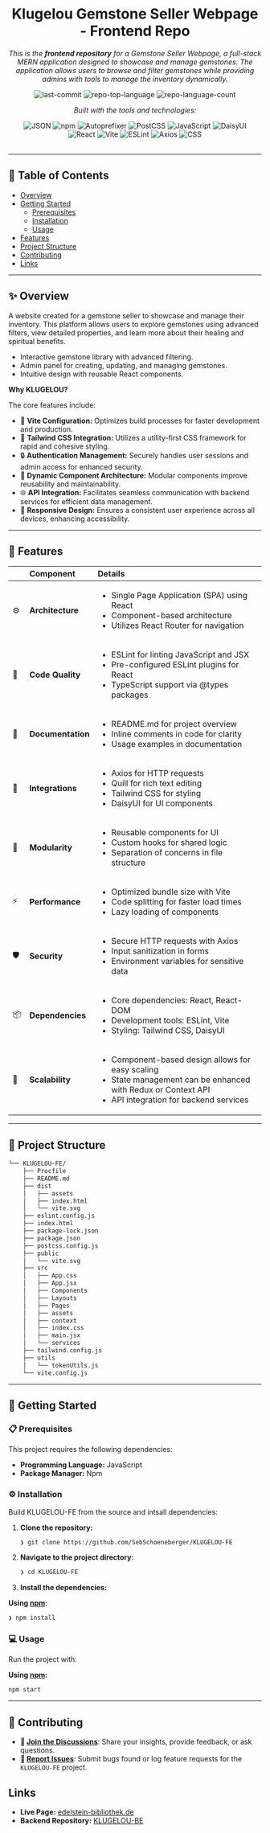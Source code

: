 <div id="top">

<!-- HEADER STYLE: CLASSIC -->
<div align="center">


# Klugelou Gemstone Seller Webpage - Frontend Repo 

<em>This is the **frontend repository** for a Gemstone Seller Webpage, a full-stack MERN application designed to showcase and manage gemstones. The application allows users to browse and filter gemstones while providing admins with tools to manage the inventory dynamically.</em>

<!-- BADGES -->
<img src="https://img.shields.io/github/last-commit/SebSchoeneberger/KLUGELOU-FE?style=flat&logo=git&logoColor=white&color=0080ff" alt="last-commit">
<img src="https://img.shields.io/github/languages/top/SebSchoeneberger/KLUGELOU-FE?style=flat&color=0080ff" alt="repo-top-language">
<img src="https://img.shields.io/github/languages/count/SebSchoeneberger/KLUGELOU-FE?style=flat&color=0080ff" alt="repo-language-count">

<em>Built with the tools and technologies:</em>

<img src="https://img.shields.io/badge/JSON-000000.svg?style=flat&logo=JSON&logoColor=white" alt="JSON">
<img src="https://img.shields.io/badge/npm-CB3837.svg?style=flat&logo=npm&logoColor=white" alt="npm">
<img src="https://img.shields.io/badge/Autoprefixer-DD3735.svg?style=flat&logo=Autoprefixer&logoColor=white" alt="Autoprefixer">
<img src="https://img.shields.io/badge/PostCSS-DD3A0A.svg?style=flat&logo=PostCSS&logoColor=white" alt="PostCSS">
<img src="https://img.shields.io/badge/JavaScript-F7DF1E.svg?style=flat&logo=JavaScript&logoColor=black" alt="JavaScript">
<img src="https://img.shields.io/badge/DaisyUI-1AD1A5.svg?style=flat&logo=DaisyUI&logoColor=white" alt="DaisyUI">
<br>
<img src="https://img.shields.io/badge/React-61DAFB.svg?style=flat&logo=React&logoColor=black" alt="React">
<img src="https://img.shields.io/badge/Vite-646CFF.svg?style=flat&logo=Vite&logoColor=white" alt="Vite">
<img src="https://img.shields.io/badge/ESLint-4B32C3.svg?style=flat&logo=ESLint&logoColor=white" alt="ESLint">
<img src="https://img.shields.io/badge/Axios-5A29E4.svg?style=flat&logo=Axios&logoColor=white" alt="Axios">
<img src="https://img.shields.io/badge/CSS-663399.svg?style=flat&logo=CSS&logoColor=white" alt="CSS">

</div>
<br>

---

## 📄 Table of Contents

- [Overview](#-overview)
- [Getting Started](#-getting-started)
    - [Prerequisites](#-prerequisites)
    - [Installation](#-installation)
    - [Usage](#-usage)
- [Features](#-features)
- [Project Structure](#-project-structure)
- [Contributing](#-contributing)
- [Links](#-Links)


---

## ✨ Overview

A website created for a gemstone seller to showcase and manage their inventory. This platform allows users to explore gemstones using advanced filters, view detailed properties, and learn more about their healing and spiritual benefits.

- Interactive gemstone library with advanced filtering.  
- Admin panel for creating, updating, and managing gemstones.  
- Intuitive design with reusable React components.

**Why KLUGELOU?**

The core features include:

- 🎨 **Vite Configuration:** Optimizes build processes for faster development and production.
- 🌈 **Tailwind CSS Integration:** Utilizes a utility-first CSS framework for rapid and cohesive styling.
- 🔒 **Authentication Management:** Securely handles user sessions and admin access for enhanced security.
- 🔄 **Dynamic Component Architecture:** Modular components improve reusability and maintainability.
- 🌐 **API Integration:** Facilitates seamless communication with backend services for efficient data management.
- 📱 **Responsive Design:** Ensures a consistent user experience across all devices, enhancing accessibility.

---

## 📌 Features

|      | Component       | Details                              |
| :--- | :-------------- | :----------------------------------- |
| ⚙️  | **Architecture**  | <ul><li>Single Page Application (SPA) using React</li><li>Component-based architecture</li><li>Utilizes React Router for navigation</li></ul> |
| 🔩 | **Code Quality**  | <ul><li>ESLint for linting JavaScript and JSX</li><li>Pre-configured ESLint plugins for React</li><li>TypeScript support via @types packages</li></ul> |
| 📄 | **Documentation** | <ul><li>README.md for project overview</li><li>Inline comments in code for clarity</li><li>Usage examples in documentation</li></ul> |
| 🔌 | **Integrations**  | <ul><li>Axios for HTTP requests</li><li>Quill for rich text editing</li><li>Tailwind CSS for styling</li><li>DaisyUI for UI components</li></ul> |
| 🧩 | **Modularity**    | <ul><li>Reusable components for UI</li><li>Custom hooks for shared logic</li><li>Separation of concerns in file structure</li></ul> |
| ⚡️  | **Performance**   | <ul><li>Optimized bundle size with Vite</li><li>Code splitting for faster load times</li><li>Lazy loading of components</li></ul> |
| 🛡️ | **Security**      | <ul><li>Secure HTTP requests with Axios</li><li>Input sanitization in forms</li><li>Environment variables for sensitive data</li></ul> |
| 📦 | **Dependencies**  | <ul><li>Core dependencies: React, React-DOM</li><li>Development tools: ESLint, Vite</li><li>Styling: Tailwind CSS, DaisyUI</li></ul> |
| 🚀 | **Scalability**   | <ul><li>Component-based design allows for easy scaling</li><li>State management can be enhanced with Redux or Context API</li><li>API integration for backend services</li></ul> |

---

## 📁 Project Structure

```sh
└── KLUGELOU-FE/
    ├── Procfile
    ├── README.md
    ├── dist
    │   ├── assets
    │   ├── index.html
    │   └── vite.svg
    ├── eslint.config.js
    ├── index.html
    ├── package-lock.json
    ├── package.json
    ├── postcss.config.js
    ├── public
    │   └── vite.svg
    ├── src
    │   ├── App.css
    │   ├── App.jsx
    │   ├── Components
    │   ├── Layouts
    │   ├── Pages
    │   ├── assets
    │   ├── context
    │   ├── index.css
    │   ├── main.jsx
    │   └── services
    ├── tailwind.config.js
    ├── utils
    │   └── tokenUtils.js
    └── vite.config.js
```

---


## 🚀 Getting Started

### 📋 Prerequisites

This project requires the following dependencies:

- **Programming Language:** JavaScript
- **Package Manager:** Npm

### ⚙️ Installation

Build KLUGELOU-FE from the source and intsall dependencies:

1. **Clone the repository:**

    ```sh
    ❯ git clone https://github.com/SebSchoeneberger/KLUGELOU-FE
    ```

2. **Navigate to the project directory:**

    ```sh
    ❯ cd KLUGELOU-FE
    ```

3. **Install the dependencies:**

**Using [npm](https://www.npmjs.com/):**

```sh
❯ npm install
```

### 💻 Usage

Run the project with:

**Using [npm](https://www.npmjs.com/):**

```sh
npm start
```

---


## 🤝 Contributing

- **💬 [Join the Discussions](https://github.com/SebSchoeneberger/KLUGELOU-FE/discussions)**: Share your insights, provide feedback, or ask questions.
- **🐛 [Report Issues](https://github.com/SebSchoeneberger/KLUGELOU-FE/issues)**: Submit bugs found or log feature requests for the `KLUGELOU-FE` project.



## Links  
- **Live Page:** [edelstein-bibliothek.de](https://edelstein-bibliothek.de/)  
- **Backend Repository:** [KLUGELOU-BE](https://github.com/SebSchoeneberger/KLUGELOU-BE)  
